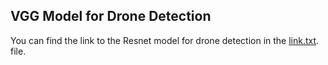 ## VGG Model for Drone Detection

You can find the link to the Resnet model for drone detection in the [link.txt](https://drive.google.com/file/d/1jkl5C5OvpUymD6jWfwXUYw5zjuj-3ILd/view?usp=sharing). file.
